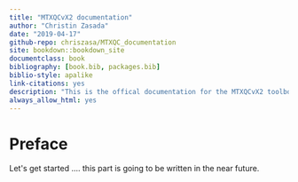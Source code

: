 ```yaml
--- 
title: "MTXQCvX2 documentation"
author: "Christin Zasada"
date: "2019-04-17"
github-repo: chriszasa/MTXQC_documentation
site: bookdown::bookdown_site
documentclass: book
bibliography: [book.bib, packages.bib]
biblio-style: apalike
link-citations: yes
description: "This is the offical documentation for the MTXQCvX2 toolbox."
always_allow_html: yes
---
```


# Preface

Let's get started .... this part is going to be written in the near future.


